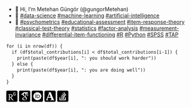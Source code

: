 - 👋 Hi, I’m Metehan Güngör (@gungorMetehan)
- 📃 [#data-science](https://en.wikipedia.org/wiki/Data_science) [#machine-learning](https://en.wikipedia.org/wiki/Machine_learning) [#artificial-intelligence](https://en.wikipedia.org/wiki/Artificial_intelligence)
- 📃 [#psychometrics](https://en.wikipedia.org/wiki/Psychometrics) [#educational-assessment](https://en.wikipedia.org/wiki/Educational_assessment) [#item-response-theory](https://en.wikipedia.org/wiki/Item_response_theory) [#classical-test-theory](https://en.wikipedia.org/wiki/Classical_test_theory) [#statistics](https://en.wikipedia.org/wiki/Statistics) [#factor-analysis](https://en.wikipedia.org/wiki/Factor_analysis) [#measurement-invariance](https://en.wikipedia.org/wiki/Measurement_invariance) [#differential-item-functioning](https://en.wikipedia.org/wiki/Differential_item_functioning) [#R](https://en.wikipedia.org/wiki/R_(programming_language)) [#Python](https://en.wikipedia.org/wiki/Python_(programming_language)) [#SPSS](https://en.wikipedia.org/wiki/SPSS) [#TAP](https://journals.sagepub.com/doi/pdf/10.1177/0146621603027004007)

```
for (i in nrow(df)) {
  if (df$total_contributions[i] < df$total_contributions[i-1]) {
    print(paste(df$year[i], ": you should work harder"))
  } else {
    print(paste(df$year[i], ": you are doing well"))
  }
}
```


[<img src="https://github.com/jpswalsh/academicons/blob/master/svg/researchgate-square.svg" width="30" title="ResearchGate">](https://www.researchgate.net/profile/Metehan-Guengoer)
[<img src="https://github.com/jpswalsh/academicons/blob/master/svg/google-scholar-square.svg" width="30" title="Google Scholar">](https://scholar.google.com/citations?user=A2t06HsAAAAJ&hl=tr)
[<img src="https://github.com/jpswalsh/academicons/blob/master/svg/orcid-square.svg" width="30" title="Orcid">](https://orcid.org/0000-0003-4409-2229)
[<img src="https://github.com/jpswalsh/academicons/blob/master/svg/academia-square.svg" width="30" title="Academia">](https://independent.academia.edu/gungormetehan)
[<img src="https://github.com/jpswalsh/academicons/blob/master/svg/stackoverflow-square.svg" width="30" title="Stack OverFlow">](https://stackoverflow.com/users/23009260/metehangungor)


